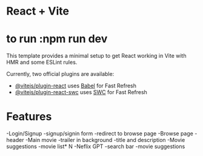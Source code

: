 # React + Vite

# to run :npm run dev


This template provides a minimal setup to get React working in Vite with HMR and some ESLint rules.

Currently, two official plugins are available:

- [@vitejs/plugin-react](https://github.com/vitejs/vite-plugin-react/blob/main/packages/plugin-react/README.md) uses [Babel](https://babeljs.io/) for Fast Refresh
- [@vitejs/plugin-react-swc](https://github.com/vitejs/vite-plugin-react-swc) uses [SWC](https://swc.rs/) for Fast Refresh





# Features

-Login/Signup 
 -signup/signin form
 -redirect to browse page
-Browse page
 -header
 -Main movie
   -trailer in background
   -title and description
   -Movie suggestions
    -movie list* N
-Neflix GPT
 -search bar
 -movie suggestions

 


